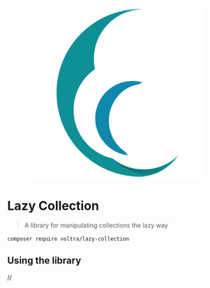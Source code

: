<center><img src="./res/lazy-collection.png" alt="lazy-collection logo" style="width: 400px;"/></center>

# Lazy Collection

>  A library for manipulating collections the lazy way

```bash
composer require voltra/lazy-collection
```


## Using the library

//

